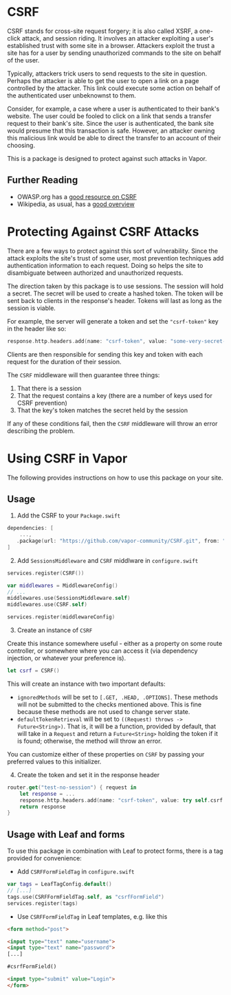 # CSRF

CSRF stands for cross-site request forgery; it is also called XSRF, a one-click attack, and session riding.
It involves an attacker exploiting a user's established trust with some site in a browser.
Attackers exploit the trust a site has for a user by sending unauthorized commands to the site on behalf of the user.

Typically, attackers trick users to send requests to the site in question.
Perhaps the attacker is able to get the user to open a link on a page controlled by the attacker.
This link could execute some action on behalf of the authenticated user unbeknownst to them.

Consider, for example, a case where a user is authenticated to their bank's website.
The user could be fooled to click on a link that sends a transfer request to their bank's site.
Since the user is authenticated, the bank site would presume that this transaction is safe.
However, an attacker owning this malicious link would be able to direct the transfer to an account of their choosing.

This is a package is designed to protect against such attacks in Vapor.

## Further Reading

* OWASP.org has a [good resource on CSRF](https://www.owasp.org/index.php/Cross-Site_Request_Forgery_(CSRF))
* Wikipedia, as usual, has a [good overview](https://en.wikipedia.org/wiki/Cross-site_request_forgery#Prevention)

# Protecting Against CSRF Attacks

There are a few ways to protect against this sort of vulnerability.
Since the attack exploits the site's trust of some user, most prevention techniques add authentication information to each request.
Doing so helps the site to disambiguate between authorized and unauthorized requests.

The direction taken by this package is to use sessions. 
The session will hold a secret.
The secret will be used to create a hashed token.
The token will be sent back to clients in the response's header.
Tokens will last as long as the session is viable.

For example, the server will generate a token and set the `"csrf-token"` key in the header like so:

```swift
response.http.headers.add(name: "csrf-token", value: "some-very-secret-token")
```

Clients are then responsible for sending this key and token with each request for the duration of their session.

The `CSRF` middleware will then guarantee three things:

1. That there is a session
2. That the request contains a key (there are a number of keys used for CSRF prevention)
3. That the key's token matches the secret held by the session 

If any of these conditions fail, then the `CSRF` middleware will throw an error describing the problem.

# Using CSRF in Vapor

The following provides instructions on how to use this package on your site.

## Usage

1. Add the CSRF to your `Package.swift`

```swift
dependencies: [
    ...,
   .package(url: "https://github.com/vapor-community/CSRF.git", from: "2.0.0")
]
```

2. Add `SessionsMiddleware` and `CSRF` middlware in `configure.swift`

```swift
services.register(CSRF())

var middlewares = MiddlewareConfig()
// ...
middlewares.use(SessionsMiddleware.self)
middlewares.use(CSRF.self)

services.register(middlewareConfig)
```

3. Create an instance of `CSRF`

Create this instance somewhere useful - either as a property on some route controller, or somewhere where you can access it (via dependency injection, or whatever your preference is).

```swift
let csrf = CSRF()
```

This will create an instance with two important defaults:

* `ignoredMethods` will be set to `[.GET, .HEAD, .OPTIONS]`. These methods will not be submitted to the checks mentioned above. This is fine because these methods are not used to change server state.
* `defaultTokenRetrieval` will be set to `((Request) throws -> Future<String>)`. That is, it will be a function, provided by default, that will take in a `Request` and return a `Future<String>` holding the token if it is found; otherwise, the method will throw an error.

You can customize either of these properties on `CSRF` by passing your preferred values to this initializer.

4. Create the token and set it in the response header

```swift
router.get("test-no-session") { request in
    let response = ...
    response.http.headers.add(name: "csrf-token", value: try self.csrf.createToken(from: request))
    return response
}
```

## Usage with Leaf and forms

To use this package in combination with Leaf to protect forms, there is a tag provided for convenience:

* Add `CSRFFormFieldTag` in `configure.swift`

```swift
var tags = LeafTagConfig.default()
// [...]
tags.use(CSRFFormFieldTag.self, as "csrfFormField")
services.register(tags)
```

* Use `CSRFFormFieldTag` in Leaf templates, e.g. like this

```html
<form method="post">

<input type="text" name="username">
<input type="text" name="password">
[...]

#csrfFormField()

<input type="submit" value="Login">
</form>
```
